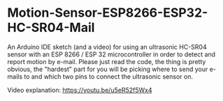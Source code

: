 # Motion-Sensor-ESP8266-ESP32-HC-SR04-Mail
An Arduino IDE sketch (and a video) for using an ultrasonic HC-SR04 sensor with an ESP 8266 / ESP 32 microcontroller in order to detect and report motion by e-mail. Please just read the code, the thing is pretty obvious, the "hardest" part for you will be picking where to send your e-mails to and which two pins to connect the ultrasonic sensor on.

Video explanation:  https://youtu.be/u5eR52f5Wx4 
